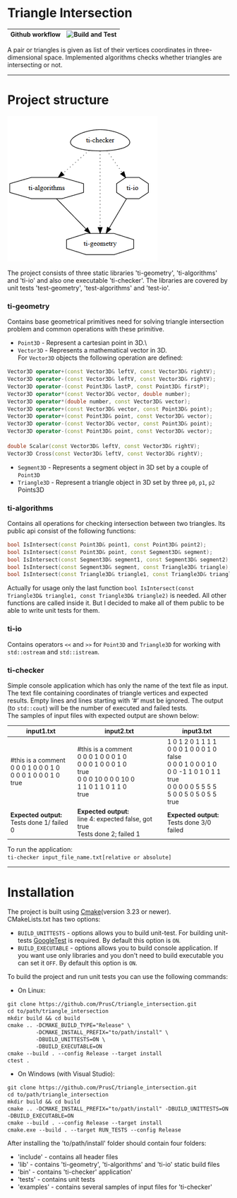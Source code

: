 # Triangle Intersection

| Github workflow | ![Build and Test](https://github.com/PrusC/triangle_intersection/actions/workflows/build_and_test.yml/badge.svg)|
| --------------- |--------------- |

A pair or triangles is given as list of their vertices coordinates in three-dimensional space. 
Implemented algorithms checks whether triangles are intersecting or not.
____

# Project structure

![project_structure_graph](/images/project_structure_graph.png)

The project consists of three static libraries 'ti-geometry', 'ti-algorithms' and 'ti-io' and also
one executable 'ti-checker'. The libraries are covered by unit tests 'test-geometry', 
'test-algorithms' and 'test-io'.

### ti-geometry 

Contains base geometrical primitives need for solving triangle intersection problem and common 
operations with these primitive.

* `Point3D` - Represent a cartesian point in 3D.\
* `Vector3D` - Represents a mathematical vector in 3D. \
For `Vector3D` objects the following operation are defined:

```C++
Vector3D operator+(const Vector3D& leftV, const Vector3D& rightV);
Vector3D operator-(const Vector3D& leftV, const Vector3D& rightV);
Vector3D operator-(const Point3D& lastP, const Point3D& firstP);
Vector3D operator*(const Vector3D& vector, double number);
Vector3D operator*(double number, const Vector3D& vector);
Vector3D operator+(const Vector3D& vector, const Point3D& point);
Vector3D operator+(const Point3D& point, const Vector3D& vector);
Vector3D operator-(const Vector3D& vector, const Point3D& point);
Vector3D operator-(const Point3D& point, const Vector3D& vector);

double Scalar(const Vector3D& leftV, const Vector3D& rightV);
Vector3D Cross(const Vector3D& leftV, const Vector3D& rightV);
```
* `Segment3D` - Represents a segment object in 3D set by a couple of `Point3D`
* `Triangle3D` - Represent a triangle object in 3D set by three `p0`, `p1`, `p2` Points3D


### ti-algorithms

Contains all operations for checking intersection between two triangles. Its public api
consist of the following functions:
```C++
bool IsIntersect(const Point3D& point1, const Point3D& point2);
bool IsIntersect(const Point3D& point, const Segment3D& segment);
bool IsIntersect(const Segment3D& segment1, const Segment3D& segment2);
bool IsIntersect(const Segment3D& segment, const Triangle3D& triangle);
bool IsIntersect(const Triangle3D& triangle1, const Triangle3D& triangle2);
```
Actually for usage only the last function `bool IsIntersect(const Triangle3D& triangle1, const Triangle3D& triangle2)` 
is needed. All other functions are called inside it. But I decided to make all of them public to be able to write unit 
tests for them.

### ti-io

Contains operators `<<` and `>>` for `Point3D` and `Triangle3D` for working with `std::ostream` and `std::istream`.

### ti-checker

Simple console application which has only the name of the text file as input. The text file containing coordinates of 
triangle vertices and expected results. Empty lines and lines starting with ‘#’ must be ignored. The output (to `std::cout`)
will be the number of executed and failed tests. \
The samples of input files with expected output are shown below: 

| input1.txt                                                                 | input2.txt                                                                                                                           | input3.txt                                                                                                                                                           | 
|----------------------------------------------------------------------------|--------------------------------------------------------------------------------------------------------------------------------------|----------------------------------------------------------------------------------------------------------------------------------------------------------------------|
| #this is a comment <br> 0 0 0 1 0 0 0 1 0 <br> 0 0 0 1 0 0 0 1 0 <br> true | #this is a comment <br> 0 0 0 1 0 0 0 1 0 <br> 0 0 0 1 0 0 0 1 0  <br> true <br>0 0 0 10 0 0 0 10 0 <br> 1 1 0 1 1 0 1 1 0 <br> true | 1 0 1 2 0 1 1 1 1 <br> 0 0 0 1 0 0 0 1 0 <br> false <br> 0 0 0 1 0 0 0 1 0 <br> 0 0 -1 1 0 1 0 1 1 <br> true <br> 0 0 0 0 0 5 5 5 5 <br> 5 0 0 5 0 5 0 5 5 <br> true |
| **Expected output:** <br> Tests done 1/ failed 0                           | **Expected output:** <br> line 4: expected false, got true <br> Tests done 2; failed 1                                               | **Expected output:** <br> Tests done 3/0 failed                                                                                                                      |

To run the application: \
`ti-checker input_file_name.txt[relative or absolute]`

____
# Installation

The project is built using [Cmake](https://cmake.org)(version 3.23 or newer).\
CMakeLists.txt has two options:
* `BUILD_UNITTESTS` - options allows you to build unit-test. For building unit-tests [GoogleTest](https://github.com/google/googletest.git) is required.
By default this option is `ON`.
* `BUILD_EXECUTABLE` - options allows you to build console application. If you want use only libraries and you
don't need to build executable you can set it `OFF`. By default this option is `ON`.

To build the project and run unit tests you can use the following commands:
* On Linux:
```
git clone https://github.com/PrusC/triangle_intersection.git
cd to/path/triangle_intersection
mkdir build && cd build
cmake .. -DCMAKE_BUILD_TYPE="Release" \
         -DCMAKE_INSTALL_PREFIX="to/path/install" \
         -DBUILD_UNITTESTS=ON \
         -DBUILD_EXECUTABLE=ON
cmake --build . --config Release --target install 
ctest .
```
* On Windows (with Visual Studio):
```
git clone https://github.com/PrusC/triangle_intersection.git
cd to/path/triangle_intersection
mkdir build && cd build
cmake .. -DCMAKE_INSTALL_PREFIX="to/path/install" -DBUILD_UNITTESTS=ON -DBUILD_EXECUTABLE=ON
cmake --build . --config Release --target install
cmake.exe --build . --target RUN_TESTS --config Release
```
After installing the 'to/path/install' folder should contain four folders:
* 'include' - contains all header files
* 'lib' - contains 'ti-geometry', 'ti-algorithms' and 'ti-io' static build files
* 'bin' - contains 'ti-checker' application'
* 'tests' - contains unit tests
* 'examples' - contains several samples of input files for 'ti-checker'
